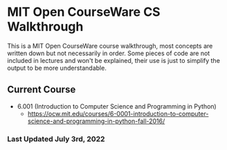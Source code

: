 # MIT Open CourseWare CS Walkthrough

This is a MIT Open CourseWare course walkthrough, most concepts are written down but not necessarily in order. Some pieces of code are not included in lectures and won't be explained, their use is just to simplify the output to be more understandable.

## Current Course
- 6.001 (Introduction to Computer Science and Programming in Python)
    - https://ocw.mit.edu/courses/6-0001-introduction-to-computer-science-and-programming-in-python-fall-2016/


### Last Updated July 3rd, 2022